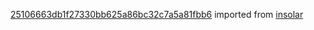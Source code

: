 [25106663db1f27330bb625a86bc32c7a5a81fbb6](https://github.com/insolar/insolar/commit/25106663db1f27330bb625a86bc32c7a5a81fbb6) imported from [insolar](https://github.com/insolar/insolar)
